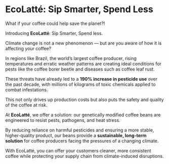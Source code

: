 # EcoLatté: Sip Smarter, Spend Less


What if your coffee could help save the planet?!

Introducing **EcoLatté**: Sip Smarter, Spend less.

Climate change is not a new phenomenon — but are you aware of how it is affecting your coffee?

In regions like Brazil, the world’s largest coffee producer, rising temperatures and erratic weather patterns are creating ideal conditions for pests like the coffee borer beetle and diseases such as coffee leaf rust.

These threats have already led to a **190% increase in pesticide use** over the past decade, with millions of kilograms of toxic chemicals applied to combat infestations.

This not only drives up production costs but also puts the safety and quality of the coffee at risk.

At **EcoLatté**, we offer a solution: our genetically modified coffee beans are engineered to resist pests, pathogens, and heat stress.

By reducing reliance on harmful pesticides and ensuring a more stable, higher-quality product, our beans provide a **sustainable, long-term solution** for coffee producers facing the pressures of a changing climate.

With EcoLatté, you can offer your customers cleaner, more consistent coffee while protecting your supply chain from climate-induced disruptions.

